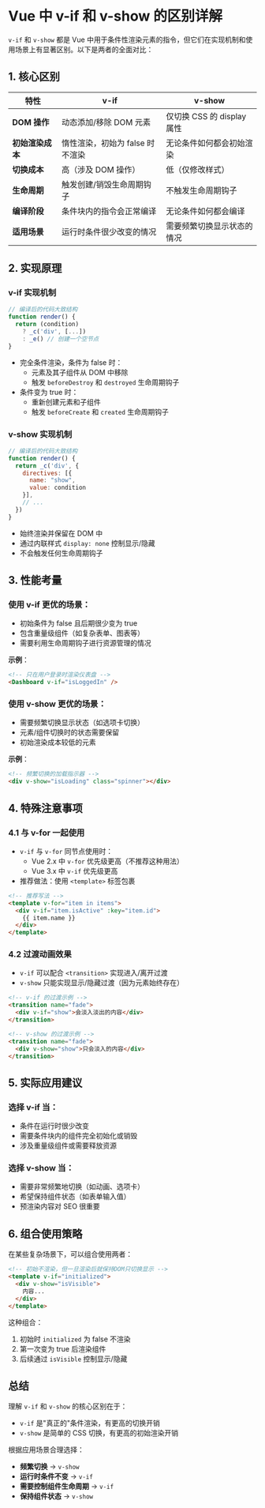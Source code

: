 # Vue 中 v-if 和 v-show 的区别详解

`v-if` 和 `v-show` 都是 Vue 中用于条件性渲染元素的指令，但它们在实现机制和使用场景上有显著区别。以下是两者的全面对比：

## 1. 核心区别

| 特性                | v-if                      | v-show                    |
|---------------------|--------------------------|--------------------------|
| **DOM 操作**         | 动态添加/移除 DOM 元素     | 仅切换 CSS 的 display 属性 |
| **初始渲染成本**     | 惰性渲染，初始为 false 时不渲染 | 无论条件如何都会初始渲染    |
| **切换成本**         | 高（涉及 DOM 操作）        | 低（仅修改样式）           |
| **生命周期**         | 触发创建/销毁生命周期钩子   | 不触发生命周期钩子          |
| **编译阶段**         | 条件块内的指令会正常编译    | 无论条件如何都会编译        |
| **适用场景**         | 运行时条件很少改变的情况    | 需要频繁切换显示状态的情况  |

## 2. 实现原理

### v-if 实现机制
```javascript
// 编译后的代码大致结构
function render() {
  return (condition) 
    ? _c('div', [...])
    : _e() // 创建一个空节点
}
```
- 完全条件渲染，条件为 false 时：
  - 元素及其子组件从 DOM 中移除
  - 触发 `beforeDestroy` 和 `destroyed` 生命周期钩子
- 条件变为 true 时：
  - 重新创建元素和子组件
  - 触发 `beforeCreate` 和 `created` 生命周期钩子

### v-show 实现机制
```javascript
// 编译后的代码大致结构
function render() {
  return _c('div', {
    directives: [{
      name: "show",
      value: condition
    }],
    // ...
  })
}
```
- 始终渲染并保留在 DOM 中
- 通过内联样式 `display: none` 控制显示/隐藏
- 不会触发任何生命周期钩子

## 3. 性能考量

### 使用 v-if 更优的场景：
- 初始条件为 false 且后期很少变为 true
- 包含重量级组件（如复杂表单、图表等）
- 需要利用生命周期钩子进行资源管理的情况

**示例**：
```html
<!-- 只在用户登录时渲染仪表盘 -->
<Dashboard v-if="isLoggedIn" />
```

### 使用 v-show 更优的场景：
- 需要频繁切换显示状态（如选项卡切换）
- 元素/组件切换时的状态需要保留
- 初始渲染成本较低的元素

**示例**：
```html
<!-- 频繁切换的加载指示器 -->
<div v-show="isLoading" class="spinner"></div>
```

## 4. 特殊注意事项

### 4.1 与 v-for 一起使用
- `v-if` 与 `v-for` 同节点使用时：
  - Vue 2.x 中 `v-for` 优先级更高（不推荐这种用法）
  - Vue 3.x 中 `v-if` 优先级更高
- 推荐做法：使用 `<template>` 标签包裹

```html
<!-- 推荐写法 -->
<template v-for="item in items">
  <div v-if="item.isActive" :key="item.id">
    {{ item.name }}
  </div>
</template>
```

### 4.2 过渡动画效果
- `v-if` 可以配合 `<transition>` 实现进入/离开过渡
- `v-show` 只能实现显示/隐藏过渡（因为元素始终存在）

```html
<!-- v-if 的过渡示例 -->
<transition name="fade">
  <div v-if="show">会淡入淡出的内容</div>
</transition>

<!-- v-show 的过渡示例 -->
<transition name="fade">
  <div v-show="show">只会淡入的内容</div>
</transition>
```

## 5. 实际应用建议

### 选择 v-if 当：
- 条件在运行时很少改变
- 需要条件块内的组件完全初始化或销毁
- 涉及重量级组件或需要释放资源

### 选择 v-show 当：
- 需要非常频繁地切换（如动画、选项卡）
- 希望保持组件状态（如表单输入值）
- 预渲染内容对 SEO 很重要

## 6. 组合使用策略

在某些复杂场景下，可以组合使用两者：

```html
<!-- 初始不渲染，但一旦渲染后就保持DOM只切换显示 -->
<template v-if="initialized">
  <div v-show="isVisible">
    内容...
  </div>
</template>
```

这种组合：
1. 初始时 `initialized` 为 false 不渲染
2. 第一次变为 true 后渲染组件
3. 后续通过 `isVisible` 控制显示/隐藏

## 总结

理解 `v-if` 和 `v-show` 的核心区别在于：
- `v-if` 是"真正的"条件渲染，有更高的切换开销
- `v-show` 是简单的 CSS 切换，有更高的初始渲染开销

根据应用场景合理选择：
- **频繁切换** → `v-show`
- **运行时条件不变** → `v-if`
- **需要控制组件生命周期** → `v-if`
- **保持组件状态** → `v-show`
